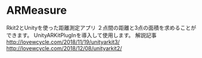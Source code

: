 # ARMeasure
Rkit2とUnityを使った距離測定アプリ ２点間の距離と3点の面積を求めることができます。 UnityARKitPlugInを導入して使用します。  解説記事 http://lovewcycle.com/2018/11/19/unityarkit3/ http://lovewcycle.com/2018/12/08/unityarkit2/
